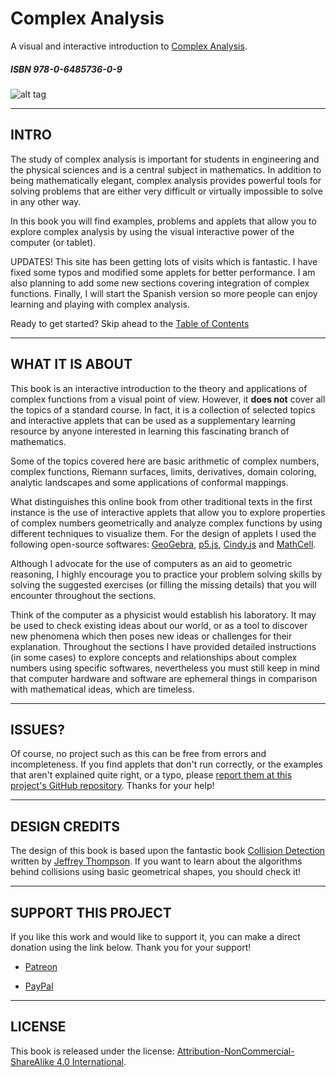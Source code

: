 # Complex Analysis
A visual and interactive introduction to [Complex Analysis](https://complex-analysis.github.io).

##### ISBN 978-0-6485736-0-9

![alt tag](https://github.com/complex-analysis/complex-analysis.github.io/blob/master/images/preview.png)

---
## INTRO
The study of complex analysis is important for students in engineering and the
physical sciences and is a central subject in mathematics. In addition to being
mathematically elegant, complex analysis provides powerful tools for solving
problems that are either very difficult or virtually impossible to solve in any
other way.

In this book you will find examples, problems and applets that allow you to explore  complex analysis by using the visual interactive power of the computer (or tablet).

UPDATES! This site has been getting lots of visits which is fantastic. I have fixed some typos and modified some applets for better performance. I am also planning to add some new sections covering integration of complex functions. Finally, I will start the Spanish version so more people can enjoy learning and playing with complex analysis.

Ready to get started? Skip ahead to the [Table of Contents](https://complex-analysis.github.io/content/table_of_contents.html)

---

## WHAT IT IS ABOUT

This book is an interactive introduction to the theory and applications of complex functions 
from a visual point of view. However, it <strong>does not</strong> cover all the topics of a 
standard course. In fact, it is a collection of selected topics and interactive applets 
that can be used as a supplementary learning resource by anyone interested in learning 
this fascinating branch of mathematics.

Some of the topics covered here are basic arithmetic of complex numbers, complex functions, 
Riemann surfaces, limits, derivatives, domain coloring, analytic landscapes and 
some applications of conformal mappings.

What distinguishes this online book from other traditional texts in the first instance is the use of interactive applets that allow you to explore properties of complex numbers geometrically and analyze complex functions by using different techniques to visualize them. For the design of applets I used the following open-source softwares: [GeoGebra](https://geogebra.org/), [p5.js](https://p5js.org/), [Cindy.js](https://cindyjs.org/) and [MathCell](http://mathcell.org/).

Although I advocate for the use of computers as an aid to geometric reasoning,
I highly encourage you to practice your problem solving skills by solving
the suggested exercises (or filling the missing details) that you will 
encounter throughout the sections.

Think of the computer as a physicist would establish his laboratory. It may be used
to check existing ideas about our world, or as a tool to discover new phenomena
which then poses new ideas or challenges for their explanation. 
Throughout the sections I have provided detailed instructions (in some cases)
to explore concepts and relationships about complex numbers using specific softwares, 
nevertheless you must still keep in mind that computer hardware and software 
are ephemeral things in comparison with mathematical ideas, which are timeless.

---

## ISSUES?
Of course, no project such as this can be free from errors and incompleteness. 
If you find applets that don't run correctly, or the examples that aren't explained 
quite right, or a typo, please 
[report them at this project's GitHub repository](https://github.com/complex-analysis/complex-analysis.github.io/issues). Thanks for your help!

---

## DESIGN CREDITS
The design of this book is based upon the fantastic book [Collision Detection](http://www.jeffreythompson.org/collision-detection/index.php) written by [Jeffrey Thompson](http://www.jeffreythompson.org/). If you want to learn about the algorithms behind collisions using basic geometrical shapes, you should check it!

--- 

## SUPPORT THIS PROJECT
If you like this work and would like to support it, you can make a 
direct donation using the link below. Thank you for your support!

* [Patreon](https://www.patreon.com/jcponce)

* [PayPal](https://paypal.me/jcarlosponce/3)


---

## LICENSE

This book is released under the license: [Attribution-NonCommercial-ShareAlike 4.0 International](https://creativecommons.org/licenses/by-nc-sa/4.0/).
